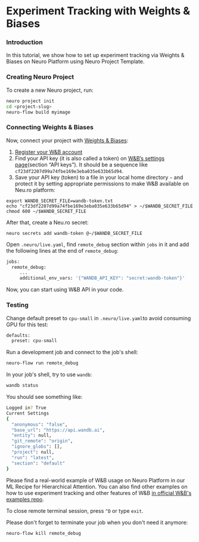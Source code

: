 # Experiment Tracking with Weights & Biases

### 

### Introduction

In this tutorial, we show how to set up experiment tracking via Weights & Biases on Neuro Platform using Neuro Project Template.

### Creating Neuro Project

To create a new Neuro project, run:

```bash
neuro project init
cd <project-slug>
neuro-flow build myimage
```

### Connecting Weights & Biases

Now, connect your project with [Weights & Biases](https://www.wandb.com/):

1. [Register your W&B account](https://app.wandb.ai/login?signup=true)
2. Find your API key \(it is also called a token\) on [W&B’s settings page](https://app.wandb.ai/settings)\(section “API keys”\). It should be a sequence like `cf23df2207d99a74fbe169e3eba035e633b65d94`.
3. Save your API key \(token\) to a file in your local home directory `~` and protect it by setting appropriate permissions to make W&B available on Neu.ro platform:

```text
export WANDB_SECRET_FILE=wandb-token.txt
echo "cf23df2207d99a74fbe169e3eba035e633b65d94" > ~/$WANDB_SECRET_FILE
chmod 600 ~/$WANDB_SECRET_FILE
```

After that, create a Neu.ro secret:

```text
neuro secrets add wandb-token @~/$WANDB_SECRET_FILE
```

Open `.neuro/live.yaml`, find `remote_debug` section within `jobs` in it and add the following lines at the end of `remote_debug`:

```bash
jobs:
  remote_debug:
     ...
     additional_env_vars: '{"WANDB_API_KEY": "secret:wandb-token"}'
```

Now, you can start using W&B API in your code.

### Testing

Change default preset to `cpu-small` in `.neuro/live.yaml`to avoid consuming GPU for this test:

```bash
defaults:
  preset: cpu-small
```

Run a development job and connect to the job's shell:

```bash
neuro-flow run remote_debug
```

In your job's shell, try to use `wandb`:

```bash
wandb status
```

You should see something like:

```bash
Logged in? True
Current Settings
{
  "anonymous": "false",
  "base_url": "https://api.wandb.ai",
  "entity": null,
  "git_remote": "origin",
  "ignore_globs": [],
  "project": null,
  "run": "latest",
  "section": "default"
}
```

Please find a real-world example of W&B usage on Neuro Platform in our ML Recipe for Hierarchical Attention. You can also find other examples on how to use experiment tracking and other features of W&B [in official W&B's examples repo](https://github.com/wandb/examples).

To close remote terminal session, press `^D` or type `exit`.

Please don't forget to terminate your job when you don't need it anymore:

```bash
neuro-flow kill remote_debug
```

